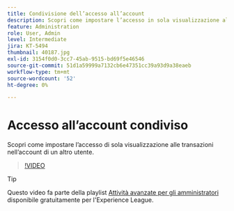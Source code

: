 ```yaml
---
title: Condivisione dell’accesso all’account
description: Scopri come impostare l’accesso in sola visualizzazione alle transazioni nell’account di un altro utente
feature: Administration
role: User, Admin
level: Intermediate
jira: KT-5494
thumbnail: 40187.jpg
exl-id: 3154f0d0-3cc7-45ab-9515-bd69f5e46546
source-git-commit: 51d1a59999a7132cb6e47351cc39a93d9a38eaeb
workflow-type: tm+mt
source-wordcount: '52'
ht-degree: 0%

---
```


# Accesso all’account condiviso

Scopri come impostare l’accesso di sola visualizzazione alle transazioni nell’account di un altro utente.

>[!VIDEO](https://video.tv.adobe.com/v/3411195?quality=12&learn=on&hidetitle=true&captions=ita)

>[!TIP]
>
>Questo video fa parte della playlist [Attività avanzate per gli amministratori](https://experienceleague.adobe.com/it/playlists/acrobat-sign-perform-advanced-tasks-administrators) disponibile gratuitamente per l&#39;Experience League.
